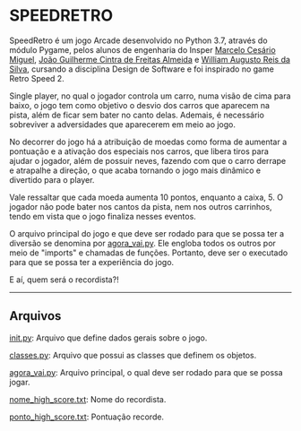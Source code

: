     
# SPEEDRETRO

SpeedRetro é um jogo Arcade desenvolvido no Python 3.7, através do módulo Pygame, pelos alunos de engenharia do Insper [Marcelo Cesário Miguel](), [João Guilherme Cintra de Freitas Almeida]() e [William Augusto Reis da Silva](), cursando a disciplina Design de Software e foi inspirado no game Retro Speed 2. 

Single player, no qual o jogador controla um carro, numa visão de cima para baixo, o jogo tem como objetivo o desvio dos carros que aparecem na pista, além de ficar sem bater no canto delas. Ademais, é necessário sobreviver a adversidades que aparecerem em meio ao jogo. 

No decorrer do jogo há a atribuição de moedas como forma de aumentar a pontuação e a ativação dos especiais nos carros, que libera tiros para ajudar o jogador, além de possuir neves, fazendo com que o carro derrape e atrapalhe a direção, o que acaba tornando o jogo mais dinâmico e divertido para o player.

Vale ressaltar que cada moeda aumenta 10 pontos, enquanto a caixa, 5. O jogador não pode bater nos cantos da pista, nem nos outros carrinhos, tendo em vista que o jogo finaliza nesses eventos.

O arquivo principal do jogo e que deve ser rodado para que se possa ter a diversão se denomina por [agora_vai.py](https://github.com/williamars/SPEEDRETRO/blob/master/agora_vai.py). Ele engloba todos os outros por meio de "imports" e chamadas de funções. Portanto, deve ser o executado para que se possa ter a experiência do jogo.

E aí, quem será o recordista?!

_________________

## Arquivos

[init.py](https://github.com/williamars/SPEEDRETRO/blob/master/init.py): Arquivo que define dados gerais sobre o jogo.

[classes.py](https://github.com/williamars/SPEEDRETRO/blob/master/classes.py): Arquivo que possui as classes que definem os objetos.

[agora_vai.py](https://github.com/williamars/SPEEDRETRO/blob/master/agora_vai.py): Arquivo principal, o qual deve ser rodado para que se possa jogar.

[nome_high_score.txt](https://github.com/williamars/SPEEDRETRO/blob/master/nome_high_score.txt): Nome do recordista.

[ponto_high_score.txt](https://github.com/williamars/SPEEDRETRO/blob/master/ponto_high_score.txt): Pontuação recorde.

